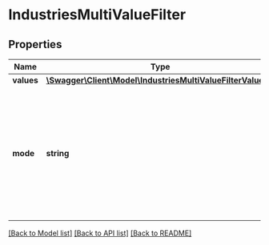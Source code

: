# IndustriesMultiValueFilter

## Properties
Name | Type | Description | Notes
------------ | ------------- | ------------- | -------------
**values** | [**\Swagger\Client\Model\IndustriesMultiValueFilterValues[]**](IndustriesMultiValueFilterValues.md) |  | 
**mode** | **string** | Boolean logic mode. Defaults to any. **NOTE: We plan on adding more modes soon. Some of the existing modes might not be implemented for all filters** | [optional] 

[[Back to Model list]](../README.md#documentation-for-models) [[Back to API list]](../README.md#documentation-for-api-endpoints) [[Back to README]](../README.md)


